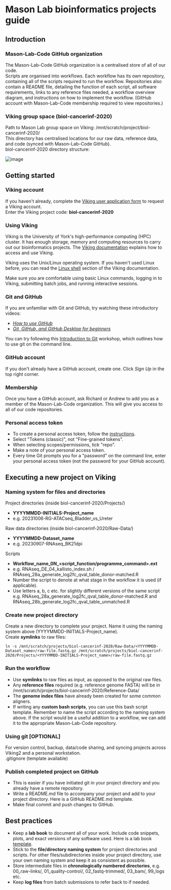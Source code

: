 # Mason Lab bioinformatics projects guide

## Introduction 

### Mason-Lab-Code GitHub organization

The Mason-Lab-Code GitHub organization is a centralised store of all of our code.  
Scripts are organised into workflows. Each workflow has its own repository, containing all of the scripts required to run the workflow. Repositories also contain a README file, detailing the function of each script, all software requirements, links to any reference files needed, a workflow overview diagram, and instructions on how to implement the workflow. (GitHub account with Mason-Lab-Code membership required to view repositories.)  

### Viking group space (biol-cancerinf-2020) 

Path to Mason Lab group space on Viking: /mnt/scratch/project/biol-cancerinf-2020/  
This directory has centralised locations for our raw data, reference data, and code (synced with Mason-Lab-Code GitHub).  
biol-cancerinf-2020 directory structure:  
  
![image](https://github.com/Mason-Lab-Code/.github/assets/73953685/bf5dcd2b-4e95-4629-b31a-131fa7eadd78)

## Getting started 

### Viking account

If you haven't already, complete the [Viking user application form](https://docs.google.com/forms/d/e/1FAIpQLSfXkL10ypU6EQCBB2jS5oDwTpRMo77ppl7dvdbLnXm5zrKR7Q/viewform) to request a Viking account.  
Enter the Viking project code: **biol-cancerinf-2020**

### Using Viking

Viking is the University of York's high-performance computing (HPC) cluster. It has enough storage, memory and computing resources to carry out our bioinformatics projects. The [Viking documentation](https://vikingdocs.york.ac.uk/index.html) explains how to access and use Viking. 

Viking uses the Unix/Linux operating system. If you haven't used Linux before, you can read the [Linux shell](https://vikingdocs.york.ac.uk/beginners_guide/linux_shell.html) section of the Viking documentation. 

Make sure you are comfortable using basic Linux commands, logging in to Viking, submitting batch jobs, and running interactive sessions. 

### Git and GitHub

If you are unfamiliar with Git and GitHub, try watching these introductory videos: 
* [*How to use GitHub*](https://www.youtube.com/watch?v=PQsJR8ci3J0)
* [*Git, GitHub, and GitHub Desktop for beginners*](https://www.youtube.com/watch?v=8Dd7KRpKeaE)

You can try following this [Introduction to Git](https://github.com/alastair-droop/northernbug10-git-workshop) workshop, which outlines how to use git on the command line. 

### GitHub account

If you don't already have a GitHub account, create one. Click *Sign Up* in the top right corner. 

### Membership

Once you have a GitHub account, ask Richard or Andrew to add you as a member of the Mason-Lab-Code organization. This will give you access to all of our code repositories.  

### Personal access token

* To create a personal access token, follow the [instructions](https://docs.github.com/en/authentication/keeping-your-account-and-data-secure/creating-a-personal-access-token).  
* Select "Tokens (classic)", not "Fine-grained tokens".  
* When selecting scopes/permissions, tick "repo".  
* Make a note of your personal access token.  
* Every time Git prompts you for a "password" on the command line, enter your personal access token (not the password for your GitHub account).  

## Executing a new project on Viking

### Naming system for files and directories

Project directories (inside biol-cancerinf-2020/Projects/)  
* **YYYYMMDD-INITIALS-Project_name**
* e.g. 20231006-RG-ATACseq_Bladder_vs_Ureter

Raw data directories (inside biol-cancerinf-2020/Raw-Data/)  
* **YYYYMMDD-Dataset_name**
* e.g. 20230907-RNAseq_BK21dpi

Scripts  
* **Workflow_name_0N_<script_function/programme_command>.ext**
* e.g. RNAseq_DE_04_kallisto_index.sh / RNAseq_28a_generate_log2fc_qval_table_donor-matched.R
* Number the script to denote at what stage in the workflow it is used (if applicable).
* Use letters a, b, c etc. for slightly different versions of the same script e.g. RNAseq_28a_generate_log2fc_qval_table_donor-matched.R and RNAseq_28b_generate_log2fc_qval_table_unmatched.R

### Create new project directory

Create a new directory to complete your project. Name it using the naming system above (YYYYMMDD-INITIALS-Project_name).  
Create **symlinks** to raw files:  

```
ln -s /mnt/scratch/projects/biol-cancerinf-2020/Raw-Data/<YYYYMMDD-Dataset_name>/raw-file.fastq.gz /mnt/scratch/projects/biol-cancerinf-2020/Projects/<YYYYMMDD-INITIALS-Project_name>/raw-file.fastq.gz
```

### Run the workflow

* Use **symlinks** to raw files as input, as opposed to the original raw files. 
* Any **reference files** required (e.g. reference genome FASTA) will be in /mnt/scratch/projects/biol-cancerinf-2020/Reference-Data/  
* The **genome index files** have already been created for some common aligners.  
* If writing any **custom bash scripts**, you can use this bash script template. Remember to name the script according to the naming system above. If the script would be a useful addition to a workflow, we can add it to the appropriate Mason-Lab-Code repository. 

### Using git [OPTIONAL]

For version control, backup, data/code sharing, and syncing projects across Viking2 and a personal workstation.  
.gitignore (template available)  

### Publish completed project on GitHub

* This is easier if you have initiated git in your project directory and you already have a remote repository. 
* Write a README.md file to accompany your project and add to your project directory. Here is a GitHub README.md template. 
* Make final commit and push changes to GitHub. 

## Best practices

* Keep a **lab book** to document all of your work. Include code snippets, plots, and exact versions of any software used. Here is a lab book [template](https://docs.google.com/document/d/1ySzxTRnMpt9aG01iwE2VfKpvgigy6ELyRxGaz3vkoEo/).  
* Stick to the **file/directory naming system** for project directories and scripts. For other files/subdirectories inside your project directory, use your own naming system and keep it as consistent as possible.  
* Store intermediate files in **chronologically numbered directories**, e.g. 00_raw-links/, 01_quality-control/, 02_fastq-trimmed/, 03_bam/, 99_logs etc.  
* Keep **log files** from batch submissions to refer back to if needed.  
